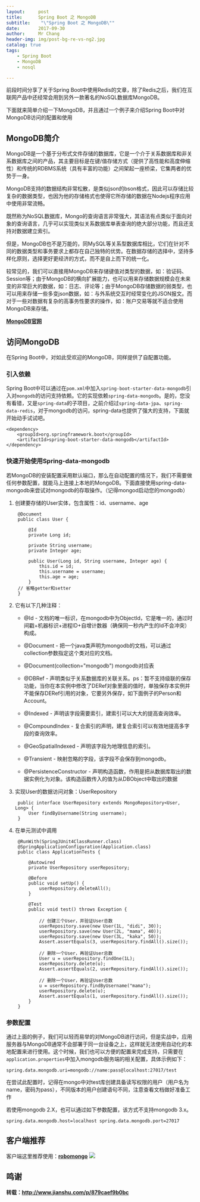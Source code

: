 ```yaml
---
layout:     post
title:     	Spring Boot 之 MongoDB
subtitle:    "\"Spring Boot 之 MongoDB\""
date:       2017-09-30
author:     Mr Chang
header-img: img/post-bg-re-vs-ng2.jpg
catalog: true
tags:
    - Spring Boot
    - MongoDB
    - nosql

---
```


前段时间分享了关于Spring Boot中使用Redis的文章，除了Redis之后，我们在互联网产品中还经常会用到另外一款著名的NoSQL数据库MongoDB。

下面就来简单介绍一下MongoDB，并且通过一个例子来介绍Spring Boot中对MongoDB访问的配置和使用

## MongoDB简介

MongoDB是一个基于分布式文件存储的数据库，它是一个介于关系数据库和非关系数据库之间的产品，其主要目标是在键/值存储方式（提供了高性能和高度伸缩性）和传统的RDBMS系统（具有丰富的功能）之间架起一座桥梁，它集两者的优势于一身。

MongoDB支持的数据结构非常松散，是类似json的bson格式，因此可以存储比较复杂的数据类型，也因为他的存储格式也使得它所存储的数据在Nodejs程序应用中使用非常流畅。

既然称为NoSQL数据库，Mongo的查询语言非常强大，其语法有点类似于面向对象的查询语言，几乎可以实现类似关系数据库单表查询的绝大部分功能，而且还支持对数据建立索引。

但是，MongoDB也不是万能的，同MySQL等关系型数据库相比，它们在针对不同的数据类型和事务要求上都存在自己独特的优势。在数据存储的选择中，坚持多样化原则，选择更好更经济的方式，而不是自上而下的统一化。

较常见的，我们可以直接用MongoDB来存储键值对类型的数据，如：验证码、Session等；由于MongoDB的横向扩展能力，也可以用来存储数据规模会在未来变的非常巨大的数据，如：日志、评论等；由于MongoDB存储数据的弱类型，也可以用来存储一些多变json数据，如：与外系统交互时经常变化的JSON报文。而对于一些对数据有复杂的高事务性要求的操作，如：账户交易等就不适合使用MongoDB来存储。

**[MongoDB官网](https://www.mongodb.com/)**

## 访问MongoDB

在Spring Boot中，对如此受欢迎的MongoDB，同样提供了自配置功能。
### 引入依赖
Spring Boot中可以通过在`pom.xml`中加入`spring-boot-starter-data-mongodb`引入对`mongodb`的访问支持依赖。它的实现依赖`spring-data-mongodb`。是的，您没有看错，又是`spring-data`的子项目，之前介绍过`spring-data-jpa`、`spring-data-redis`，对于mongodb的访问，spring-data也提供了强大的支持，下面就开始动手试试吧。

	<dependency>
	    <groupId>org.springframework.boot</groupId>
	    <artifactId>spring-boot-starter-data-mongodb</artifactId>
	</dependency>

### 快速开始使用Spring-data-mongodb
若MongoDB的安装配置采用默认端口，那么在自动配置的情况下，我们不需要做任何参数配置，就能马上连接上本地的MongoDB。下面直接使用spring-data-mongodb来尝试对mongodb的存取操作。（记得mongod启动您的mongodb）

1. 创建要存储的User实体，包含属性：id、username、age
		
		@Document
		public class User {
		
		    @Id
		    private Long id;
		
		    private String username;
		    private Integer age;
		
		    public User(Long id, String username, Integer age) {
		        this.id = id;
		        this.username = username;
		        this.age = age;
		    }
		// 省略getter和setter
		}

2. 它有以下几种注释：

	* @Id - 文档的唯一标识，在mongodb中为ObjectId，它是唯一的，通过时间戳+机器标识+进程ID+自增计数器（确保同一秒内产生的Id不会冲突）构成。
	
	* @Document - 把一个java类声明为mongodb的文档，可以通过collection参数指定这个类对应的文档。
	* @Document(collection="mongodb") mongodb对应表
	
	* @DBRef - 声明类似于关系数据库的关联关系。ps：暂不支持级联的保存功能，当你在本实例中修改了DERef对象里面的值时，单独保存本实例并不能保存DERef引用的对象，它要另外保存，如下面例子的Person和Account。
	
	* @Indexed - 声明该字段需要索引，建索引可以大大的提高查询效率。
	
	* @CompoundIndex - 复合索引的声明，建复合索引可以有效地提高多字段的查询效率。
	
	* @GeoSpatialIndexed - 声明该字段为地理信息的索引。
	
	* @Transient - 映射忽略的字段，该字段不会保存到mongodb。
	
	* @PersistenceConstructor - 声明构造函数，作用是把从数据库取出的数据实例化为对象。该构造函数传入的值为从DBObject中取出的数据

3. 实现User的数据访问对象：UserRepository

		public interface UserRepository extends MongoRepository<User, Long> {
		    User findByUsername(String username);
		}

4. 在单元测试中调用

		@RunWith(SpringJUnit4ClassRunner.class)
		@SpringApplicationConfiguration(Application.class)
		public class ApplicationTests {
		
		    @Autowired
		    private UserRepository userRepository;
		
		    @Before
		    public void setUp() {
		        userRepository.deleteAll();
		    }
		
		    @Test
		    public void test() throws Exception {
		
		        // 创建三个User，并验证User总数
		        userRepository.save(new User(1L, "didi", 30));
		        userRepository.save(new User(2L, "mama", 40));
		        userRepository.save(new User(3L, "kaka", 50));
		        Assert.assertEquals(3, userRepository.findAll().size());
		
		        // 删除一个User，再验证User总数
		        User u = userRepository.findOne(1L);
		        userRepository.delete(u);
		        Assert.assertEquals(2, userRepository.findAll().size());
		
		        // 删除一个User，再验证User总数
		        u = userRepository.findByUsername("mama");
		        userRepository.delete(u);
		        Assert.assertEquals(1, userRepository.findAll().size());
		    }
		}


### 参数配置

通过上面的例子，我们可以轻而易举的对MongoDB进行访问，但是实战中，应用服务器与MongoDB通常不会部署于同一台设备之上，这样就无法使用自动化的本地配置来进行使用。这个时候，我们也可以方便的配置来完成支持，只需要在`application.properties`中加入mongodb服务端的相关配置，具体示例如下：

	spring.data.mongodb.uri=mongodb://name:pass@localhost:27017/test


在尝试此配置时，记得在mongo中对test库创建具备读写权限的用户（用户名为name，密码为pass），不同版本的用户创建语句不同，注意查看文档做好准备工作

若使用mongodb 2.X，也可以通过如下参数配置，该方式不支持mongodb 3.x。

	spring.data.mongodb.host=localhost spring.data.mongodb.port=27017
	
## 客户端推荐
客户端这里推荐使用：**[robomongo](https://robomongo.org/)**
	![](http://ovwa7dn9w.bkt.clouddn.com/17-9-27/65682824.jpg)
	
	
## 鸣谢

**转载：http://www.jianshu.com/p/879caef9b0bc**

